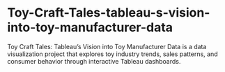 # Toy-Craft-Tales-tableau-s-vision-into-toy-manufacturer-data
Toy Craft Tales: Tableau’s Vision into Toy Manufacturer Data is a data visualization project that explores toy industry trends, sales patterns, and consumer behavior through interactive Tableau dashboards.          
